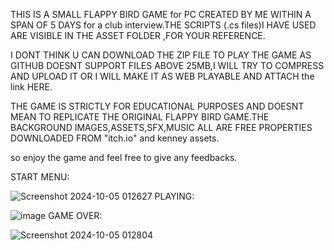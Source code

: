 THIS IS A SMALL FLAPPY BIRD GAME for PC CREATED BY ME WITHIN A SPAN OF 5 DAYS for a club interview.THE SCRIPTS (.cs files)I HAVE USED ARE VISIBLE IN THE ASSET FOLDER ,FOR YOUR REFERENCE. 

I DONT THINK U CAN DOWNLOAD THE ZIP FILE TO PLAY THE GAME AS GITHUB DOESNT SUPPORT FILES ABOVE 25MB,I WILL TRY TO COMPRESS AND UPLOAD IT OR I WILL MAKE IT AS WEB PLAYABLE AND ATTACH the link HERE.

THE GAME IS STRICTLY FOR EDUCATIONAL PURPOSES AND DOESNT MEAN TO REPLICATE THE ORIGINAL FLAPPY BIRD GAME.THE BACKGROUND IMAGES,ASSETS,SFX,MUSIC ALL ARE  FREE PROPERTIES DOWNLOADED FROM "itch.io" and kenney assets.

so enjoy the game and feel free to give any feedbacks.

START MENU:

![Screenshot 2024-10-05 012627](https://github.com/user-attachments/assets/e61a300f-3d79-4ba0-97f4-901e3e6de2db)
PLAYING:

![image](https://github.com/user-attachments/assets/7fdce22c-cdab-4f11-bdad-fb518eb628fd)
GAME OVER:

![Screenshot 2024-10-05 012804](https://github.com/user-attachments/assets/472c6fdd-266a-4119-bfff-a94fe1fe974c)
